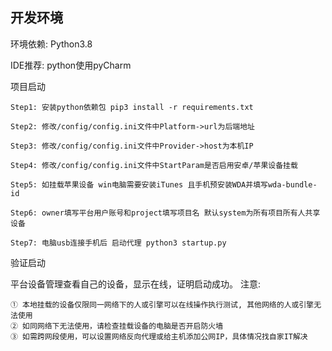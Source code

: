 ## 开发环境

环境依赖: Python3.8

IDE推荐: python使用pyCharm

项目启动
```
Step1: 安装python依赖包 pip3 install -r requirements.txt

Step2: 修改/config/config.ini文件中Platform->url为后端地址

Step3: 修改/config/config.ini文件中Provider->host为本机IP

Step4: 修改/config/config.ini文件中StartParam是否启用安卓/苹果设备挂载

Step5: 如挂载苹果设备 win电脑需要安装iTunes 且手机预安装WDA并填写wda-bundle-id

Step6: owner填写平台用户账号和project填写项目名 默认system为所有项目所有人共享设备

Step7: 电脑usb连接手机后 启动代理 python3 startup.py
```

验证启动

平台设备管理查看自己的设备，显示在线，证明启动成功。
注意: 
```
① 本地挂载的设备仅限同一网络下的人或引擎可以在线操作执行测试, 其他网络的人或引擎无法使用
② 如同网络下无法使用，请检查挂载设备的电脑是否开启防火墙
③ 如需跨网段使用，可以设置网络反向代理或给主机添加公网IP，具体情况找自家IT解决
```
